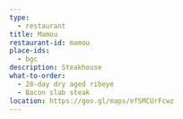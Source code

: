```yaml
---
type: 
  - restaurant
title: Mamou
restaurant-id: mamou 
place-ids:
  - bgc 
description: Steakhouse
what-to-order:
  - 28-day dry aged ribeye
  - Bacon slab steak
location: https://goo.gl/maps/efSMCUrFcwz
---
```

